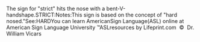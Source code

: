 The sign for "strict" hits the nose with a 
			bent-V-handshape.STRICT:Notes:This sign is based on the concept of "hard nosed."See:HARDYou can learn 
		AmericanSign 
		Language(ASL) online at American Sign Language University ™ASLresources by Lifeprint.com  ©  Dr. William Vicars